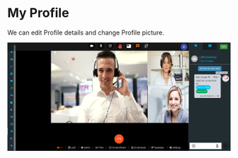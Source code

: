 # My Profile

We can edit Profile details and change Profile picture.

![](../.gitbook/assets/image%20%28196%29.png)

